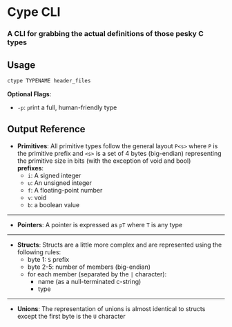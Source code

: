 # Cype CLI

### A CLI for grabbing the actual definitions of those pesky C types


## Usage

  ```bash
  ctype TYPENAME header_files
  ```

  **Optional Flags**:
  - `-p`:
    `p`rint a full, human-friendly type


## Output Reference

- **Primitives**:
    All primitive types follow the general layout `P<s>` where `P` is the primitive prefix and `<s>` is a set of 4 bytes (big-endian) representing the primitive size in bits (with the exception of void and bool)   
    **prefixes**:
    - `i`: A signed integer
    - `u`: An unsigned integer
    - `f`: A floating-point number
    - `v`: void
    - `b`: a boolean value

---

- **Pointers**:
  A pointer is expressed as `pT` where `T` is any type

---

- **Structs**:
  Structs are a little more complex and are represented using the following rules:
  - byte 1: `S` prefix
  - byte 2-5: number of members (big-endian)
  - for each member (separated by the `|` character):
    - name (as a null-terminated c-string)
    - type
 
---

- **Unions**:
  The representation of unions is almost identical to structs except the first byte is the `U` character



